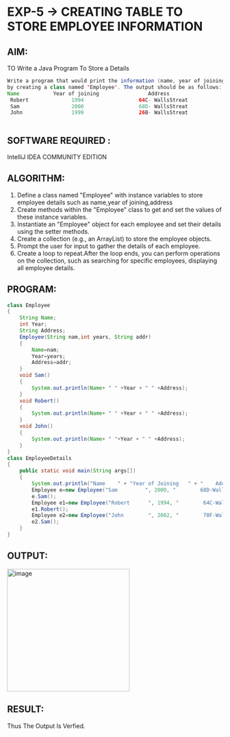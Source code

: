 # EXP-5 -> CREATING TABLE TO STORE EMPLOYEE INFORMATION

## AIM:
TO Write a Java Program To Store a Details
```java
Write a program that would print the information (name, year of joining, salary, address) of three employees 
by creating a class named 'Employee'. The output should be as follows:
Name           Year of joining                Address
 Robert              1994                  64C- WallsStreat
 Sam                 2000                  68D- WallsStreat
 John                1999                  26B- WallsStreat
 
```
## SOFTWARE REQUIRED :
IntelliJ IDEA COMMUNITY EDITION

## ALGORITHM:
1) Define a class named "Employee" with instance variables to store employee details such as name,year of joining,address
2) Create methods within the "Employee" class to get and set the values of these instance variables.
3) Instantiate an "Employee" object for each employee and set their details using the setter methods.
4) Create a collection (e.g., an ArrayList) to store the employee objects.
5) Prompt the user for input to gather the details of each employee.
6) Create a loop to repeat.After the loop ends, you can perform operations on the collection, such as searching for specific employees, displaying all employee details.

## PROGRAM:

```java
class Employee
{
    String Name;
    int Year;
    String Address;
    Employee(String nam,int years, String addr)
    {
        Name=nam;
        Year=years;
        Address=addr;
    }
    void Sam()
    {
        System.out.println(Name+ " " +Year + " " +Address);
    }
    void Robert()
    {
        System.out.println(Name+ " " +Year + " " +Address);
    }
    void John()
    {
        System.out.println(Name+ " "+Year + " " +Address);
    }
}
class EmployeeDetails
{
    public static void main(String args[])
    {
        System.out.println("Name    " + "Year of Joining   " + "    Address" );
        Employee e=new Employee("Sam         ", 2000, "        68D-WallsStreet");
        e.Sam();
        Employee e1=new Employee("Robert      ", 1994, "        64C-WallsStreet");
        e1.Robert();
        Employee e2=new Employee("John        ", 2002, "        70F-WallsStreet");
        e2.Sam();
    }
}

```

## OUTPUT:

<img width="286" alt="image" src="https://github.com/Monisha-11/EXP-5--JAVA/assets/93427240/a42a07aa-736d-4c9a-951c-2399cd8b3d34">

## RESULT:

Thus The Output Is Verfied.
